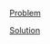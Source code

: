 [Problem](https://leetcode.com/problems/letter-case-permutation)

[Solution](https://leetcode.com/problems/letter-case-permutation/solutions/3372211/784-letter-case-permutation-simple-solution)
